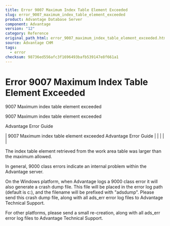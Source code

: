 ```yaml
---
title: Error 9007 Maximum Index Table Element Exceeded
slug: error_9007_maximum_index_table_element_exceeded
product: Advantage Database Server
component: Advantage
version: "12"
category: Reference
original_path_html: error_9007_maximum_index_table_element_exceeded.htm
source: Advantage CHM
tags:
  - error
checksum: 98736ed556afc3f1696493bafb539147e8f661a1
---
```


# Error 9007 Maximum Index Table Element Exceeded

9007 Maximum index table element exceeded

9007 Maximum index table element exceeded

Advantage Error Guide

| 9007 Maximum index table element exceeded  Advantage Error Guide |  |  |  |  |

The index table element retrieved from the work area table was larger than the maximum allowed.

In general, 9000 class errors indicate an internal problem within the Advantage server.

On the Windows platform, when Advantage logs a 9000 class error it will also generate a crash dump file. This file will be placed in the error log path (default is c:\), and the filename will be prefixed with "adsdump". Please send this crash dump file, along with all ads\_err error log files to Advantage Technical Support.

For other platforms, please send a small re-creation, along with all ads\_err error log files to Advantage Technical Support.
